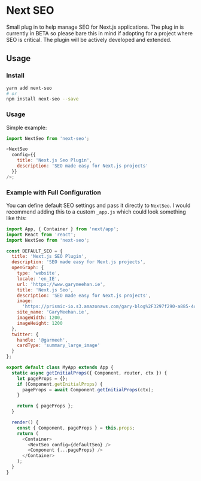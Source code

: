 # Next SEO

Small plug in to help manage SEO for Next.js applications. The plug in is currently in BETA so please bare this in mind if adopting for a project where SEO is critical. The plugin will be actively developed and extended.

## Usage

### Install

```bash
yarn add next-seo
# or
npm install next-seo --save
```

### Usage

Simple example:

```javascript
import NextSeo from 'next-seo';

<NextSeo
  config={{
    title: 'Next.js Seo Plugin',
    description: 'SEO made easy for Next.js projects'
  }}
/>;
```

### Example with Full Configuration

You can define default SEO settings and pass it directly to `NextSeo`. I would recommend adding this to a custom `_app.js` which could look something like this:

```javascript
import App, { Container } from 'next/app';
import React from 'react';
import NextSeo from 'next-seo';

const DEFAULT_SEO = {
  title: 'Next.js SEO Plugin',
  description: 'SEO made easy for Next.js projects',
  openGraph: {
    type: 'website',
    locale: 'en_IE',
    url: 'https://www.garymeehan.ie',
    title: 'Next.js Seo',
    description: 'SEO made easy for Next.js projects',
    image:
      'https://prismic-io.s3.amazonaws.com/gary-blog%2F3297f290-a885-4cc6-9b19-3235e3026646_default.jpg',
    site_name: 'GaryMeehan.ie',
    imageWidth: 1200,
    imageHeight: 1200
  },
  twitter: {
    handle: '@garmeeh',
    cardType: 'summary_large_image'
  }
};

export default class MyApp extends App {
  static async getInitialProps({ Component, router, ctx }) {
    let pageProps = {};
    if (Component.getInitialProps) {
      pageProps = await Component.getInitialProps(ctx);
    }

    return { pageProps };
  }

  render() {
    const { Component, pageProps } = this.props;
    return (
      <Container>
        <NextSeo config={defaultSeo} />
        <Component {...pageProps} />
      </Container>
    );
  }
}
```
